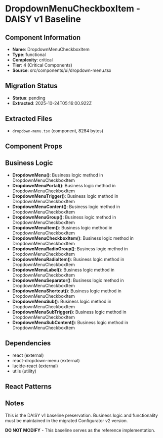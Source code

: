 # DropdownMenuCheckboxItem - DAISY v1 Baseline

## Component Information

- **Name**: DropdownMenuCheckboxItem
- **Type**: functional
- **Complexity**: critical
- **Tier**: 4 (Critical Components)
- **Source**: src/components/ui/dropdown-menu.tsx

## Migration Status

- **Status**: pending
- **Extracted**: 2025-10-24T05:16:00.922Z

## Extracted Files

- `dropdown-menu.tsx` (component, 8284 bytes)

## Component Props



## Business Logic

- **DropdownMenu()**: Business logic method in DropdownMenuCheckboxItem
- **DropdownMenuPortal()**: Business logic method in DropdownMenuCheckboxItem
- **DropdownMenuTrigger()**: Business logic method in DropdownMenuCheckboxItem
- **DropdownMenuContent()**: Business logic method in DropdownMenuCheckboxItem
- **DropdownMenuGroup()**: Business logic method in DropdownMenuCheckboxItem
- **DropdownMenuItem()**: Business logic method in DropdownMenuCheckboxItem
- **DropdownMenuCheckboxItem()**: Business logic method in DropdownMenuCheckboxItem
- **DropdownMenuRadioGroup()**: Business logic method in DropdownMenuCheckboxItem
- **DropdownMenuRadioItem()**: Business logic method in DropdownMenuCheckboxItem
- **DropdownMenuLabel()**: Business logic method in DropdownMenuCheckboxItem
- **DropdownMenuSeparator()**: Business logic method in DropdownMenuCheckboxItem
- **DropdownMenuShortcut()**: Business logic method in DropdownMenuCheckboxItem
- **DropdownMenuSub()**: Business logic method in DropdownMenuCheckboxItem
- **DropdownMenuSubTrigger()**: Business logic method in DropdownMenuCheckboxItem
- **DropdownMenuSubContent()**: Business logic method in DropdownMenuCheckboxItem

## Dependencies

- react (external)
- react-dropdown-menu (external)
- lucide-react (external)
- utils (utility)

## React Patterns



## Notes

This is the DAISY v1 baseline preservation. Business logic and functionality
must be maintained in the migrated Configurator v2 version.

**DO NOT MODIFY** - This baseline serves as the reference implementation.
